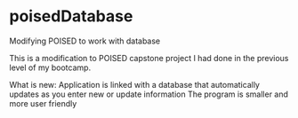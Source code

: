 # poisedDatabase
Modifying POISED to work with database

This is a modification to POISED capstone project I had done in the previous level of my bootcamp.

What is new:
Application is linked with a database that automatically updates as you enter new or update information
The program is smaller and more user friendly
